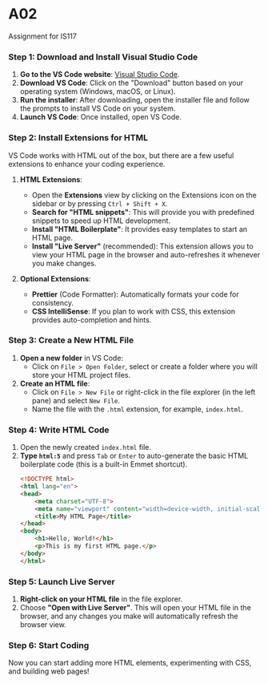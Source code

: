 # A02
Assignment for IS117

### Step 1: Download and Install Visual Studio Code
1. **Go to the VS Code website**: [Visual Studio Code](https://code.visualstudio.com/).
2. **Download VS Code**: Click on the "Download" button based on your operating system (Windows, macOS, or Linux).
3. **Run the installer**: After downloading, open the installer file and follow the prompts to install VS Code on your system.
4. **Launch VS Code**: Once installed, open VS Code.

### Step 2: Install Extensions for HTML
VS Code works with HTML out of the box, but there are a few useful extensions to enhance your coding experience.

1. **HTML Extensions**:
    - Open the **Extensions** view by clicking on the Extensions icon on the sidebar or by pressing `Ctrl + Shift + X`.
    - **Search for "HTML snippets"**: This will provide you with predefined snippets to speed up HTML development.
    - **Install "HTML Boilerplate"**: It provides easy templates to start an HTML page.
    - **Install "Live Server"** (recommended): This extension allows you to view your HTML page in the browser and auto-refreshes it whenever you make changes.

2. **Optional Extensions**:
    - **Prettier** (Code Formatter): Automatically formats your code for consistency.
    - **CSS IntelliSense**: If you plan to work with CSS, this extension provides auto-completion and hints.

### Step 3: Create a New HTML File
1. **Open a new folder** in VS Code:
   - Click on `File > Open Folder`, select or create a folder where you will store your HTML project files.
2. **Create an HTML file**:
   - Click on `File > New File` or right-click in the file explorer (in the left pane) and select `New File`.
   - Name the file with the `.html` extension, for example, `index.html`.

### Step 4: Write HTML Code
1. Open the newly created `index.html` file.
2. **Type `html:5`** and press `Tab` or `Enter` to auto-generate the basic HTML boilerplate code (this is a built-in Emmet shortcut).
   ```html
   <!DOCTYPE html>
   <html lang="en">
   <head>
       <meta charset="UTF-8">
       <meta name="viewport" content="width=device-width, initial-scale=1.0">
       <title>My HTML Page</title>
   </head>
   <body>
       <h1>Hello, World!</h1>
       <p>This is my first HTML page.</p>
   </body>
   </html>
   ```

### Step 5: Launch Live Server
1. **Right-click on your HTML file** in the file explorer.
2. Choose **"Open with Live Server"**. This will open your HTML file in the browser, and any changes you make will automatically refresh the browser view.

### Step 6: Start Coding
Now you can start adding more HTML elements, experimenting with CSS, and building web pages!
